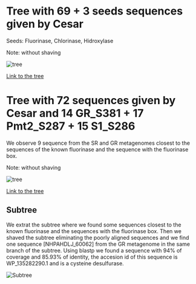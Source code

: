 # Tree with 69 + 3 seeds sequences given by Cesar

Seeds: Fluorinase, Chlorinase, Hidroxylase 

Note: without shaving

![tree](https://lh4.googleusercontent.com/PwCtJBPIwx6GahjbT9ZWNCZ_gxFdCx8A9V2GYAI4w1oL83wglcLNK9GGWRPYZdrwJhp0xKyAJlhgV2QvDUihGwn5GYodAGW6xa4vd5vEL8BXoV_peFWL9xhuVXcEq7r988wOKqMP5REJXRCn3TUFd6I)

[Link to the tree](https://microreact.org/project/wGeL69MLofVbodjVBe2piY-tree69c3seed)


# Tree with 72 sequences given by Cesar and 14 GR_S381 + 17 Pmt2_S287 + 15 S1_S286

We observe 9 sequence from the SR and GR metagenomes closest to the sequences of the known fluorinase and the sequence with the fluorinase box. 

Note: without shaving

![tree](https://lh6.googleusercontent.com/xmhHjb2CeETWQgChuAtcSlRkCju3LnVRThrWgH3XFD-vJoFBhxffIMQaMLZ7OoXoErpDOwdOrsrU6sN3ntLNzc414oyVZsDqSh5PNP2jocLfvztTtPTaRFLidrBZMQK-yc9RwhfC1czVNKJFdZAAyh4)


[Link to the tree](https://microreact.org/project/5PUVq6XGG23uxdRTadWpne-tree69c3seedgrpmt2s1)

## Subtree

We extrat the subtree where we found some sequences closest to the known fluorinase and the sequences with the fluorinase box. Then we shaved the subtree eliminating the poorly aligned sequences and we find one sequence [NHPAHDLJ_60062] from the GR metagenome in the same branch of the subtree. Using blastp we found a sequence with 94% of coverage and 85.93% of identity, the accesion id of this sequence is WP_135282290.1 and is a cysteine desulfurase. 


![Subtree](https://lh5.googleusercontent.com/lo-nIP0WOnBq9Id5KzArzqGf12rjZ6FD0k0IlIa2aVbIEjXUS5bEaTtjRPlcnCJl4q-7Q8TRL_OjyzuvPQO8AkbAGizmJyNHgMbSBqJBjypzuXWvISbJ1bYXLSs_CqfKJ3R7uo3FsMGR7SacbzyMTmI)


